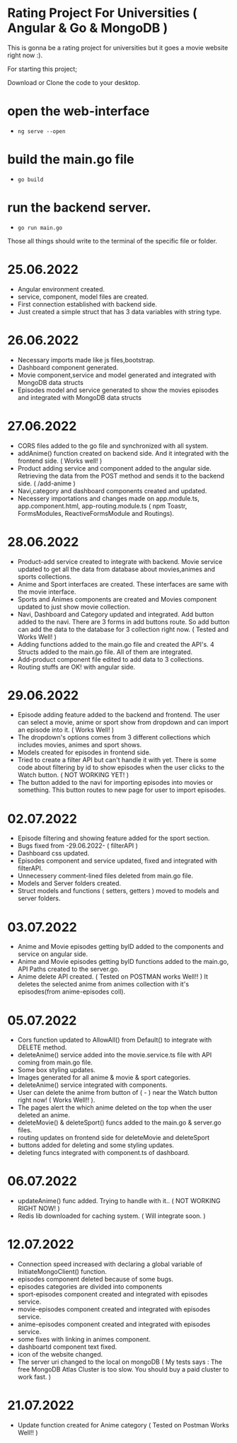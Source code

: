 # Rating Project For Universities ( Angular & Go & MongoDB )
This is gonna be a rating project for universities but it goes a movie website right now :).

For starting this project;

Download or Clone the code to your desktop.
# open the web-interface
- <pre><code>ng serve --open</code></pre>
# build the main.go file
- <pre><code>go build</code></pre>
# run the backend server.
- <pre><code>go run main.go</code></pre>
Those all things should write to the terminal of the specific file or folder.

# 25.06.2022 

- Angular environment created.
- service, component, model files are created.
- First connection established with backend side.
- Just created a simple struct that has 3 data variables with string type.

# 26.06.2022

- Necessary imports made like js files,bootstrap.
- Dashboard component generated.
- Movie component,service and model generated and integrated with MongoDB data structs
- Episodes model and service generated to show the movies episodes and integrated with MongoDB data structs

# 27.06.2022

- CORS files added to the go file and synchronized with all system.
- addAnime() function created on backend side. And it integrated with the frontend side. ( Works well! )
- Product adding service and component added to the angular side. Retrieving the data from the POST method and sends it to the backend side. ( /add-anime )
- Navi,category and dashboard components created and updated.
- Necessery importations and changes made on app.module.ts, app.component.html, app-routing.module.ts ( npm Toastr, FormsModules, ReactiveFormsModule and Routings).

# 28.06.2022

- Product-add service created to integrate with backend. Movie service updated to get all the data from database about movies,animes and sports collections.
- Anime and Sport interfaces are created. These interfaces are same with the movie interface.
- Sports and Animes components are created and Movies component updated to just show movie collection.
- Navi, Dashboard and Category updated and integrated. Add button added to the navi. There are 3 forms in add buttons route. So add button can add the data to the database for 3 collection right now. ( Tested and Works Well! )
- Adding functions added to the main.go file and created the API's. 4 Structs added to the main.go file. All of them are integrated.
- Add-product component file edited to add data to 3 collections.
- Routing stuffs are OK! with angular side.

# 29.06.2022

- Episode adding feature added to the backend and frontend. The user can select a movie, anime or sport show from dropdown and can import an episode into it. ( Works Well! )
- The dropdown's options comes from 3 different collections which includes movies, animes and sport shows.
- Models created for episodes in frontend side.
- Tried to create a filter API but can't handle it with yet. There is some code about filtering by id to show episodes when the user clicks to the Watch button. ( NOT WORKING YET! )
- The button added to the navi for importing episodes into movies or something. This button routes to new page for user to import episodes.

# 02.07.2022

- Episode filtering and showing feature added for the sport section.
- Bugs fixed from -29.06.2022- ( filterAPI )
- Dashboard css updated.
- Episodes component and service updated, fixed and integrated with filterAPI.
- Unnecessery comment-lined files deleted from main.go file.
- Models and Server folders created.
- Struct models and functions ( setters, getters ) moved to models and server folders.

# 03.07.2022

- Anime and Movie episodes getting byID added to the components and service on angular side.
- Anime and Movie episodes getting byID functions added to the main.go, API Paths created to the server.go.
- Anime delete API created. ( Tested on POSTMAN works Well!! ) It deletes the selected anime from animes collection with it's episodes(from anime-episodes coll).

# 05.07.2022

- Cors function updated to AllowAll() from Default() to integrate with DELETE method.
- deleteAnime() service added into the movie.service.ts file with API coming from main.go file.
- Some box styling updates.
- Images generated for all anime & movie & sport categories.
- deleteAnime() service integrated with components.
- User can delete the anime from button of ( - ) near the Watch button right now! ( Works Well!! ).
- The pages alert the which anime deleted on the top when the user deleted an anime.
- deleteMovie() & deleteSport() funcs added to the main.go & server.go files.
- routing updates on frontend side for deleteMovie and deleteSport
- buttons added for deleting and some styling updates.
- deleting funcs integrated with component.ts of dashboard.

# 06.07.2022

- updateAnime() func added. Trying to handle with it.. ( NOT WORKING RIGHT NOW! )
- Redis lib downloaded for caching system. ( Will integrate soon. )

# 12.07.2022

- Connection speed increased with declaring a global variable of InitiateMongoClient() function.
- episodes component deleted because of some bugs.
- episodes categories are divided into components
- sport-episodes component created and integrated with episodes service.
- movie-episodes component created and integrated with episodes service.
- anime-episodes component created and integrated with episodes service.
- some fixes with linking in animes component.
- dashboartd component text fixed.
- icon of the website changed.
- The server uri changed to the local on mongoDB ( My tests says : The free MongoDB Atlas Cluster is too slow. You should buy a paid cluster to work fast. )

# 21.07.2022

- Update function created for Anime category ( Tested on Postman Works Well!! )
